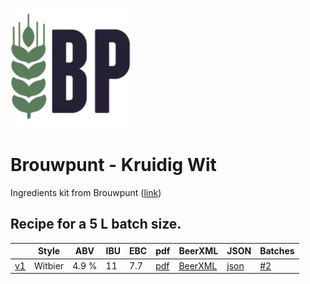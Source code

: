 ![logo](./Brouwpunt_Kruidig_Wit.jpeg)

# Brouwpunt - Kruidig Wit

Ingredients kit from Brouwpunt ([link](https://brouwpunt.nl/product/kruidig-wit/))

## Recipe for a 5 L batch size.

|    | Style | ABV | IBU | EBC | pdf | BeerXML | JSON | Batches |
|----|-------|-----|-----|-----|-----|---------|------|---------|
| [v1](./Brouwpunt_Kruidig_Wit_recipe.md) | Witbier | 4.9 % | 11  | 7.7 | [pdf](./Brouwpunt_Kruidig_Wit.pdf) | [BeerXML](./Brouwpunt_Kruidig_Wit.xml) | [json](./Brouwpunt_Kruidig_Wit.json) | [#2](../../batches/batch_2/README.md) |
